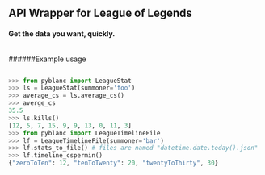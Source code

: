 ## API Wrapper for League of Legends
#### Get the data you want, quickly.

######

######Example usage
```python

>>> from pyblanc import LeagueStat
>>> ls = LeagueStat(summoner='foo')
>>> average_cs = ls.average_cs()
>>> averge_cs
35.5 
>>> ls.kills()
[12, 5, 7, 15, 9, 9, 13, 0, 11, 3]
>>> from pyblanc import LeagueTimelineFile
>>> lf = LeagueTimelineFile(summoner='bar')
>>> lf.stats_to_file() # files are named "datetime.date.today().json"
>>> lf.timeline_cspermin() 
{"zeroToTen": 12, "tenToTwenty": 20, "twentyToThirty", 30}
```
